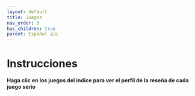 ```yaml
---
layout: default
title: Juegos
nav_order: 3
has_children: true
parent: Español 🇪🇸
---
```


# Instrucciones

**Haga clic en los juegos del índice para ver el perfil de la reseña de cada juego serio**
